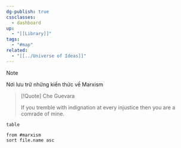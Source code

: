 ```yaml
---
dg-publish: true
cssclasses:
  - dashboard
up:
  - "[[Library]]"
tags:
  - "#map"
related:
  - "[[../Universe of Ideas]]"
---
```

  >[!Note]
  >Nơi lưu trữ những kiến thức về Marxism
  
>[!Quote] Che Guevara 
>>
>If you tremble with indignation at every injustice then you are a comrade of mine.
  
  
  ```dataview
  table
  
  from #marxism  
  sort file.name asc
  ```
